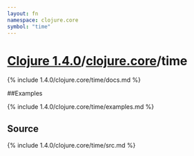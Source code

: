```yaml
---
layout: fn
namespace: clojure.core
symbol: "time"
---
```


# [Clojure 1.4.0](../../)/[clojure.core](../)/time

{% include 1.4.0/clojure.core/time/docs.md %}

##Examples

{% include 1.4.0/clojure.core/time/examples.md %}
## Source
{% include 1.4.0/clojure.core/time/src.md %}

